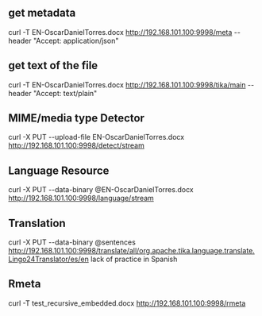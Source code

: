 
## get metadata
curl -T EN-OscarDanielTorres.docx http://192.168.101.100:9998/meta --header "Accept: application/json"

## get text of the file 
curl -T EN-OscarDanielTorres.docx http://192.168.101.100:9998/tika/main --header "Accept: text/plain"

## MIME/media type Detector
curl -X PUT --upload-file EN-OscarDanielTorres.docx http://192.168.101.100:9998/detect/stream

## Language Resource
curl -X PUT --data-binary @EN-OscarDanielTorres.docx http://192.168.101.100:9998/language/stream

## Translation
curl -X PUT --data-binary @sentences http://192.168.101.100:9998/translate/all/org.apache.tika.language.translate.Lingo24Translator/es/en lack of practice in Spanish

## Rmeta
curl -T test_recursive_embedded.docx http://192.168.101.100:9998/rmeta